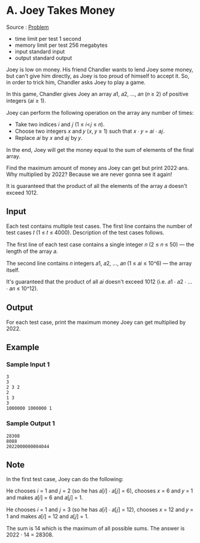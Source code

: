 # A. Joey Takes Money

Source : [Problem](https://codeforces.com/problemset/problem/1731/A)

- time limit per test 1 second
- memory limit per test 256 megabytes
- input standard input
- output standard output

Joey is low on money. His friend Chandler wants to lend Joey some money, but can't give him directly, as Joey is too proud of himself to accept it. So, in order to trick him, Chandler asks Joey to play a game.

In this game, Chandler gives Joey an array 𝑎1, 𝑎2, …, 𝑎𝑛 (𝑛 ≥ 2) of positive integers (𝑎𝑖 ≥ 1).

Joey can perform the following operation on the array any number of times:

- Take two indices 𝑖 and 𝑗 (1 ≤ 𝑖<𝑗 ≤ 𝑛).
- Choose two integers 𝑥 and 𝑦 (𝑥, 𝑦 ≥ 1) such that 𝑥 ⋅ 𝑦 = 𝑎𝑖 ⋅ 𝑎𝑗.
- Replace 𝑎𝑖 by 𝑥 and 𝑎𝑗 by 𝑦.

In the end, Joey will get the money equal to the sum of elements of the final array.

Find the maximum amount of money ans Joey can get but print 2022⋅ans. Why multiplied by 2022? Because we are never gonna see it again!

It is guaranteed that the product of all the elements of the array 𝑎 doesn't exceed 1012.

## Input

Each test contains multiple test cases. The first line contains the number of test cases 𝑡 (1 ≤ 𝑡 ≤ 4000). Description of the test cases follows.

The first line of each test case contains a single integer 𝑛 (2 ≤ 𝑛 ≤ 50) — the length of the array 𝑎.

The second line contains 𝑛 integers 𝑎1, 𝑎2, …, 𝑎𝑛 (1 ≤ 𝑎𝑖 ≤ 10^6) — the array itself.

It's guaranteed that the product of all 𝑎𝑖 doesn't exceed 1012 (i.e. 𝑎1 ⋅ 𝑎2 ⋅ … ⋅ 𝑎𝑛 ≤ 10^12).

## Output

For each test case, print the maximum money Joey can get multiplied by 2022.

## Example

### Sample Input 1

    3
    3
    2 3 2
    2
    1 3
    3
    1000000 1000000 1

### Sample Output 1

    28308
    8088
    2022000000004044

## Note

In the first test case, Joey can do the following:

He chooses 𝑖 = 1 and 𝑗 = 2 (so he has 𝑎[𝑖] ⋅ 𝑎[𝑗] = 6), chooses 𝑥 = 6 and 𝑦 = 1 and makes 𝑎[𝑖] = 6 and 𝑎[𝑗] = 1.

He chooses 𝑖 = 1 and 𝑗 = 3 (so he has 𝑎[𝑖] ⋅ 𝑎[𝑗] = 12), chooses 𝑥 = 12 and 𝑦 = 1 and makes 𝑎[𝑖] = 12 and 𝑎[𝑗] = 1.

The sum is 14 which is the maximum of all possible sums. The answer is 2022 ⋅ 14 = 28308.
